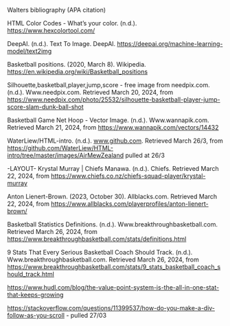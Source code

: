 Walters bibliography (APA citation)

HTML Color Codes - What’s your color. (n.d.). https://www.hexcolortool.com/

DeepAI. (n.d.). Text To Image. DeepAI. https://deepai.org/machine-learning-model/text2img

Basketball positions. (2020, March 8). Wikipedia. https://en.wikipedia.org/wiki/Basketball_positions

Silhouette,basketball,player,jump,score - free image from needpix.com. (n.d.). Www.needpix.com. Retrieved March 20, 2024, from https://www.needpix.com/photo/25532/silhouette-basketball-player-jump-score-slam-dunk-ball-shot

Basketball Game Net Hoop - Vector Image. (n.d.). Www.wannapik.com. Retrieved March 21, 2024, from https://www.wannapik.com/vectors/14432

WaterLiew/HTML-intro. (n.d.). www.github.com. Retrieved March 26/3, from https://github.com/WaterLiew/HTML-intro/tree/master/images/AirMewZealand pulled at 26/3

-LAYOUT-
Krystal Murray | Chiefs Manawa. (n.d.). Chiefs. Retrieved March 22, 2024, from https://www.chiefs.co.nz/chiefs-squad-player/krystal-murray


Anton Lienert-Brown. (2023, October 30). Allblacks.com. Retrieved March 22, 2024, from https://www.allblacks.com/playerprofiles/anton-lienert-brown/

Basketball Statistics Definitions. (n.d.). Www.breakthroughbasketball.com. Retrieved March 26, 2024, from https://www.breakthroughbasketball.com/stats/definitions.html

9 Stats That Every Serious Basketball Coach Should Track. (n.d.). Www.breakthroughbasketball.com. Retrieved March 26, 2024, from https://www.breakthroughbasketball.com/stats/9_stats_basketball_coach_should_track.html

https://www.hudl.com/blog/the-value-point-system-is-the-all-in-one-stat-that-keeps-growing

https://stackoverflow.com/questions/11399537/how-do-you-make-a-div-follow-as-you-scroll - pulled 27/03